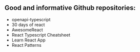 ## Good and informative Github repositories:

- openapi-typescript
- 30 days of react
- AwesomeReact
- React Typescript Cheatsheet
- Learn React App
- React Patterns
